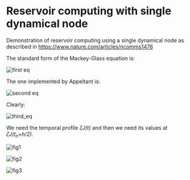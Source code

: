 # Reservoir computing with single dynamical node
Demonstration of reservoir computing using a single dynamical node as described in https://www.nature.com/articles/ncomms1476


The standard form of the Mackey-Glass equation is:

![first eq](https://latex.codecogs.com/gif.latex?\bg_white&space;\large&space;\frac{dx}{dt}&space;=&space;\beta&space;\frac{x(t-\tau)}{1&plus;[x(t-\tau)]^p}-\gamma&space;x(t),\quad\text{with}\quad\gamma,\beta,p>0)

The one implemented by Appeltant is:

![second eq](https://latex.codecogs.com/gif.latex?\bg_white&space;\large&space;\dot{X}(t)=&space;-X(t)&plus;\frac{\eta\cdot[X(t-\tau)&plus;\zeta&space;J(t)]}{1&plus;[X(t-\tau)&plus;\zeta&space;J(t)]^p})

Clearly:

![third_eq](https://latex.codecogs.com/gif.latex?\bg_white&space;\large&space;\gamma&space;=1,&space;\beta&space;=&space;\eta,\quad\text{and}&space;\quad&space;x(t-\tau)&space;\rightarrow&space;X(t-\tau)&plus;\zeta&space;J(t))

We need the temporal profile 	_&#950;J(t)_ and then we need its values at _&#950;J(t<sub>n</sub>+h/2)_.

![fig1](https://github.com/mtzoufras/Reservoir_computing_with_a_single_dynamical_node/blob/master/Reservoir_Response.png?raw=true)

![fig2](https://github.com/mtzoufras/Reservoir_computing_with_a_single_dynamical_node/blob/master/Train_Dataset.png?raw=true)

![fig3](https://github.com/mtzoufras/Reservoir_computing_with_a_single_dynamical_node/blob/master/Test_Dataset.png?raw=true)
